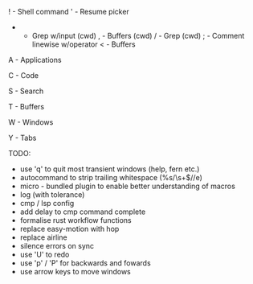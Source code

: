
! - Shell command
' - Resume picker
* - Grep w/input (cwd)
, - Buffers (cwd)
/ - Grep (cwd)
; - Comment linewise w/operator
< - Buffers


A - Applications

C - Code

S - Search

T - Buffers

W - Windows

Y - Tabs

TODO:

- use 'q' to quit most transient windows (help, fern etc.)
- autocommand to strip trailing whitespace (%s/\s\+$//e)
- micro - bundled plugin to enable better understanding of macros
- log (with tolerance)
- cmp / lsp config
- add delay to cmp command complete
- formalise rust workflow functions
- replace easy-motion with hop
- replace airline
- silence errors on sync
- use 'U' to redo
- use 'p' / 'P' for backwards and fowards
- use arrow keys to move windows
